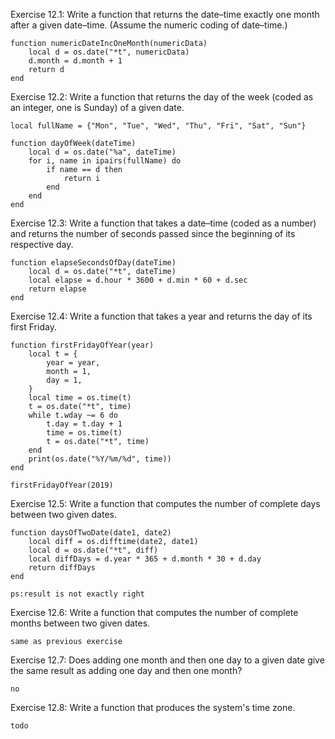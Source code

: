 Exercise 12.1: Write a function that returns the date–time exactly one month after a given date–time. (Assume the numeric coding of date–time.) 

```
function numericDateIncOneMonth(numericData)
    local d = os.date("*t", numericData)
    d.month = d.month + 1
    return d
end
```
Exercise 12.2: Write a function that returns the day of the week (coded as an integer, one is Sunday) of a given date. 

```
local fullName = {"Mon", "Tue", "Wed", "Thu", "Fri", "Sat", "Sun"}

function dayOfWeek(dateTime)
    local d = os.date("%a", dateTime)
    for i, name in ipairs(fullName) do
        if name == d then
            return i
        end
    end
end
```
Exercise 12.3: Write a function that takes a date–time (coded as a number) and returns the number of seconds passed since the beginning of its respective day. 

```
function elapseSecondsOfDay(dateTime)
    local d = os.date("*t", dateTime)
    local elapse = d.hour * 3600 + d.min * 60 + d.sec
    return elapse
end
```
Exercise 12.4: Write a function that takes a year and returns the day of its first Friday. 

```
function firstFridayOfYear(year)
    local t = {
        year = year,
        month = 1,
        day = 1,
    }
    local time = os.time(t)
    t = os.date("*t", time)
    while t.wday ~= 6 do
        t.day = t.day + 1
        time = os.time(t)
        t = os.date("*t", time)
    end
    print(os.date("%Y/%m/%d", time))
end

firstFridayOfYear(2019)
```
Exercise 12.5: Write a function that computes the number of complete days between two given dates. 

```
function daysOfTwoDate(date1, date2)
    local diff = os.difftime(date2, date1)
    local d = os.date("*t", diff)
    local diffDays = d.year * 365 + d.month * 30 + d.day
    return diffDays
end

ps:result is not exactly right
```
Exercise 12.6: Write a function that computes the number of complete months between two given dates. 

```
same as previous exercise
```
Exercise 12.7: Does adding one month and then one day to a given date give the same result as adding one day and then one month? 
```
no
```
Exercise 12.8: Write a function that produces the system's time zone.

```
todo
```